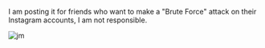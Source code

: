 I am posting it for friends who want to make a "Brute Force" attack on their Instagram accounts, I am not responsible.

![jm](https://github.com/slatians/Instagram-5m-password-list/assets/129464714/9f805798-6c91-4bb0-a90b-4a4cc3203eb6)
